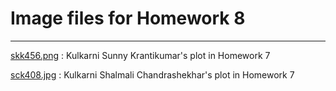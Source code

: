 # Image files for Homework 8

---

[skk456.png](https://github.com/nnhoucheng/PUI2016_ch3019/blob/master/HW8_ch3019/images/skk456.png) : Kulkarni Sunny Krantikumar's plot in Homework 7

[sck408.jpg](https://github.com/nnhoucheng/PUI2016_ch3019/blob/master/HW8_ch3019/images/sck408.jpg) : Kulkarni Shalmali Chandrashekhar's plot in Homework 7
